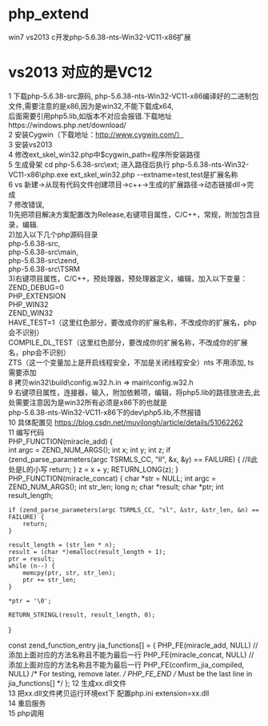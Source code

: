 # php_extend
win7 vs2013 c开发php-5.6.38-nts-Win32-VC11-x86扩展       
# vs2013 对应的是VC12   
1 下载php-5.6.38-src源码, php-5.6.38-nts-Win32-VC11-x86编译好的二进制包文件,需要注意的是x86,因为是win32,不能下载成x64,   
后面需要引用php5.lib,如版本不对应会报错.下载地址https://windows.php.net/download/   
2 安装Cygwin（下载地址：http://www.cygwin.com/）  
3 安装vs2013  
4 修改ext_skel_win32.php中$cygwin_path=程序所安装路径  
5 生成骨架  cd php-5.6.38-src\ext;    进入路径后执行 php-5.6.38-nts-Win32-VC11-x86\php.exe ext_skel_win32.php --extname=test,test是扩展名称  
6 vs 新建->从现有代码文件创建项目->c++->生成的扩展路径->动态链接dll->完成  
7 修改错误,  
1)先把项目解决方案配置改为Release,右键项目属性，C/C++，常规，附加包含目录，编辑.   
2)加入以下几个php源码目录  
php-5.6.38-src,  
php-5.6.38-src\main,  
php-5.6.38-src\zend,  
php-5.6.38-src\TSRM  
3)右键项目属性，C/C++，预处理器，预处理器定义，编辑，加入以下变量：  
ZEND_DEBUG=0  
PHP_EXTENSION  
PHP_WIN32  
ZEND_WIN32  
HAVE_TEST=1（这里红色部分，要改成你的扩展名称，不改成你的扩展名，php会不识别）  
COMPILE_DL_TEST（这里红色部分，要改成你的扩展名称，不改成你的扩展名，php会不识别）  
ZTS（这一个变量加上是开启线程安全，不加是关闭线程安全）nts 不用添加, ts需要添加   
8 拷贝win32\build\config.w32.h.in => main\config.w32.h  
9 右键项目属性，连接器，输入，附加依赖项，编辑，将php5.lib的路径放进去,此处需要注意因为是win32所有必须是x86下的也就是  
php-5.6.38-nts-Win32-VC11-x86下的dev\php5.lib,不然报错  
10 具体配置见 https://blog.csdn.net/muyilongh/article/details/51062262  
11 编写代码  
PHP_FUNCTION(miracle_add) {  
  int argc = ZEND_NUM_ARGS();
	int x;
	int y;
	int z;
	if (zend_parse_parameters(argc TSRMLS_CC, "ll", &x, &y) == FAILURE) {   //ll此处是L的小写
		return;
	}
	z = x + y;
	RETURN_LONG(z);
}
PHP_FUNCTION(miracle_concat)
{
	char *str = NULL;
	int argc = ZEND_NUM_ARGS();
	int str_len;
	long n;
	char *result;
	char *ptr;
	int result_length;

	if (zend_parse_parameters(argc TSRMLS_CC, "sl", &str, &str_len, &n) == FAILURE) {
		return;
	}

	result_length = (str_len * n);
	result = (char *)emalloc(result_length + 1);
	ptr = result;
	while (n--) {
		memcpy(ptr, str, str_len);
		ptr += str_len;
	}

	*ptr = '\0';

	RETURN_STRINGL(result, result_length, 0);
}

const zend_function_entry jia_functions[] = {
	PHP_FE(miracle_add, NULL)  //添加上面对应的方法名称且不能为最后一行
	PHP_FE(miracle_concat, NULL) //添加上面对应的方法名称且不能为最后一行
	PHP_FE(confirm_jia_compiled,	NULL)		/* For testing, remove later. */
	PHP_FE_END	/* Must be the last line in jia_functions[] */
};
12 生成xx.dll文件  
13 把xx.dll文件拷贝运行环境ext下 配置php.ini extension=xx.dll   
14 重启服务  
15 php调用   
<?php 
  echo miracle_add(4, 19);
  echo miracle_concat("abcd", 20);
